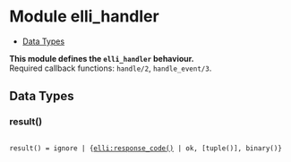 

# Module elli_handler #
* [Data Types](#types)

__This module defines the `elli_handler` behaviour.__<br /> Required callback functions: `handle/2`, `handle_event/3`.

<a name="types"></a>

## Data Types ##




### <a name="type-result">result()</a> ###


<pre><code>
result() = ignore | {<a href="elli.md#type-response_code">elli:response_code()</a> | ok, [tuple()], binary()}
</code></pre>

